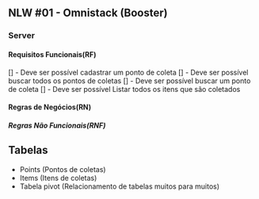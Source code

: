 ## NLW #01 - Omnistack (Booster)

### Server

#### Requisitos Funcionais(RF)

[] - Deve ser possível cadastrar um ponto de coleta
[] - Deve ser possível buscar todos os pontos de coletas
[] - Deve ser possível buscar um ponto de coleta
[] - Deve ser possível Listar todos os itens que são coletados

#### Regras de Negócios(RN)

##### Regras Não Funcionais(RNF)

## Tabelas

- Points (Pontos de coletas)
- Items (Itens de coletas)
- Tabela pivot (Relacionamento de tabelas muitos para muitos)
